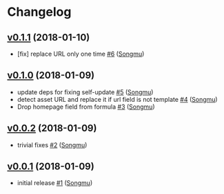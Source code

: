 # Changelog

## [v0.1.1](https://github.com/Songmu/maltmill/compare/v0.1.0...v0.1.1) (2018-01-10)

* [fix] replace URL only one time [#6](https://github.com/Songmu/maltmill/pull/6) ([Songmu](https://github.com/Songmu))

## [v0.1.0](https://github.com/Songmu/maltmill/compare/v0.0.2...v0.1.0) (2018-01-09)

* update deps for fixing self-update [#5](https://github.com/Songmu/maltmill/pull/5) ([Songmu](https://github.com/Songmu))
* detect asset URL and replace it if url field is not template [#4](https://github.com/Songmu/maltmill/pull/4) ([Songmu](https://github.com/Songmu))
* Drop homepage field from formula [#3](https://github.com/Songmu/maltmill/pull/3) ([Songmu](https://github.com/Songmu))

## [v0.0.2](https://github.com/Songmu/maltmill/compare/v0.0.1...v0.0.2) (2018-01-09)

* trivial fixes [#2](https://github.com/Songmu/maltmill/pull/2) ([Songmu](https://github.com/Songmu))

## [v0.0.1](https://github.com/Songmu/maltmill/compare/cf9546d3ac5a...v0.0.1) (2018-01-09)

* initial release [#1](https://github.com/Songmu/maltmill/pull/1) ([Songmu](https://github.com/Songmu))
